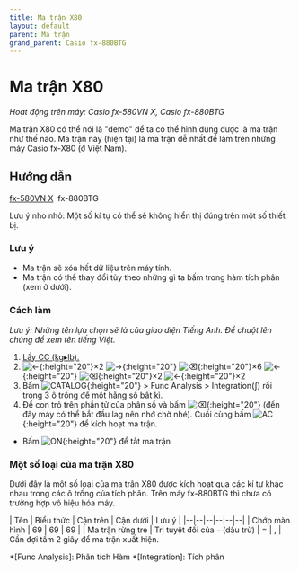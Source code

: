 ```yaml
---
title: Ma trận X80
layout: default
parent: Ma trận
grand_parent: Casio fx-880BTG
---
```


# Ma trận X80
*Hoạt động trên máy: Casio fx-580VN X, Casio fx-880BTG*

Ma trận X80 có thể nói là "demo" để ta có thể hình dung được là ma trận như thế nào. Ma trận này (hiện tại) là ma trận dễ nhất để làm trên những máy Casio fx-X80 (ở Việt Nam).

## Hướng dẫn
[fx-580VN X](/thu-vien-ma-tran/docs/fx580vnx/ma-tran/ma-tran-x80.html#hướng-dẫn)&nbsp; fx-880BTG

Lưu ý nho nhỏ: Một số kí tự có thể sẽ không hiển thị đúng trên một số thiết bị.

### Lưu ý
- Ma trận sẽ xóa hết dữ liệu trên máy tính.
- Ma trận có thể thay đổi tùy theo những gì ta bấm trong hàm tích phân (xem ở dưới).

### Cách làm
*Lưu ý: Những tên lựa chọn sẽ là của giao diện Tiếng Anh. Để chuột lên chúng để xem tên tiếng Việt.*

1. [Lấy CC (kg▸lb).](/thu-vien-ma-tran/docs/fx880btg/loi-may-tinh/cc.html#cách-bấm)
2. ![←]{:height="20"}×2 ![→]{:height="20"} ![⌫]{:height="20"}×6 ![←]{:height="20"} ![⌫]{:height="20"}×2 ![←]{:height="20"}×2
8. Bấm ![CATALOG]{:height="20"} \> Func Analysis \> Integration(∫) rồi trong 3 ô trống để một hằng số bất kì.
9. Để con trỏ trên phần tử của phân số và bấm ![⌫]{:height="20"} (đến đây máy có thể bắt đầu lag nên nhớ chờ nhé). Cuối cùng bấm ![AC]{:height="20"} để kích hoạt ma trận.

- Bấm ![ON]{:height="20"} để tắt ma trận

### Một số loại của ma trận X80
Dưới đây là một số loại của ma trận X80 được kích hoạt qua các kí tự khác nhau trong các ô trống của tích phân. Trên máy fx-880BTG thì chưa có trường hợp vô hiệu hóa máy.

| Tên | Biểu thức | Cận trên | Cận dưới | Lưu ý |
|--|--|--|--|--|--|
| Chớp màn hình | 69 | 69 | 69 |
| Ma trận rừng tre | Trị tuyệt đối của `−` (dấu trừ) | = | , | Cần đợi tầm 2 giây để ma trận xuất hiện.

[ON]: /thu-vien-ma-tran/images/fx880btg/on.png
[HOME]: /thu-vien-ma-tran/images/fx880btg/home.png
[VARIABLE]: /thu-vien-ma-tran/images/fx880btg/variable.png
[←]: /thu-vien-ma-tran/images/fx880btg/left.png
[→]: /thu-vien-ma-tran/images/fx880btg/right.png
[︽]: /thu-vien-ma-tran/images/fx880btg/pageup.png
[CATALOG]: /thu-vien-ma-tran/images/fx880btg/catalog.png
[⌫]: /thu-vien-ma-tran/images/fx880btg/del.png
[AC]: /thu-vien-ma-tran/images/fx880btg/ac.png
[EXE]: /thu-vien-ma-tran/images/fx880btg/exe.png

<!-- abbreviations for kramdown -->
*[Func Analysis]: Phân tích Hàm
*[Integration]: Tích phân
